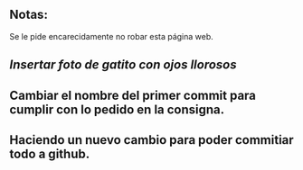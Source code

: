 ## Notas:
Se le pide encarecidamente no robar esta página web.
## *Insertar foto de gatito con ojos llorosos*
## Cambiar el nombre del primer commit para cumplir con lo pedido en la consigna.
## Haciendo un nuevo cambio para poder commitiar todo a github.